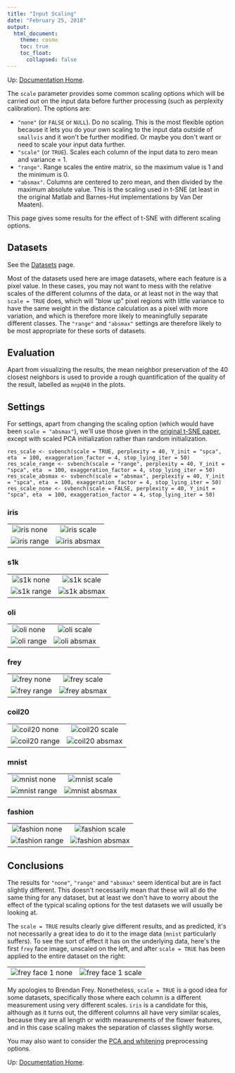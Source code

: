 ```yaml
---
title: "Input Scaling"
date: "February 25, 2018"
output:
  html_document:
    theme: cosmo
    toc: true
    toc_float:
      collapsed: false
---
```


Up: [Documentation Home](https://jlmelville.github.io/smallvis/).

The `scale` parameter provides some common scaling options which will be
carried out on the input data before further processing (such as perplexity
calibration). The options are:

* `"none"` (or `FALSE` or `NULL`). Do no scaling. This is the most flexible 
option because it lets you do your own scaling to the input data outside of
`smallvis` and it won't be further modified. Or maybe you don't want or need
to scale your input data further.
* `"scale"` (or `TRUE`). Scales each column of the input data to zero mean and
variance = 1.
* `"range"`. Range scales the entire matrix, so the maximum value is 1 and the 
minimum is 0.
* `"absmax"`. Columns are centered to zero mean, and then divided by the 
maximum absolute value. This is the scaling used in t-SNE (at least in the
original Matlab and Barnes-Hut implementations by Van Der Maaten).

This page gives some results for the effect of t-SNE with different scaling
options.

## Datasets

See the [Datasets](https://jlmelville.github.io/smallvis/datasets.html) page.

Most of the datasets used here are image datasets, where each feature is a pixel
value. In these cases, you may not want to mess with the relative scales of the
different columns of the data, or at least not in the way that `scale = TRUE`
does, which will "blow up" pixel regions with little variance to have the same
weight in the distance calculation as a pixel with more variation, and which is
therefore more likely to meaningfully separate different classes. The `"range"`
and `"absmax"` settings are therefore likely to be most appropriate for these
sorts of datasets.

## Evaluation

Apart from visualizing the results, the mean neighbor preservation of the
40 closest neighbors is used to provide a rough quantification of the quality
of the result, labelled as `mnp@40` in the plots.

## Settings

For settings, apart from changing the scaling option (which would have been
`scale = "absmax"`), we'll use those given in the [original t-SNE
paper](http://www.jmlr.org/papers/v9/vandermaaten08a.html), except with scaled
PCA initialization rather than random initialization.

```
res_scale <- svbench(scale = TRUE, perplexity = 40, Y_init = "spca", eta  = 100, exaggeration_factor = 4, stop_lying_iter = 50) 
res_scale_range <- svbench(scale = "range", perplexity = 40, Y_init = "spca", eta  = 100, exaggeration_factor = 4, stop_lying_iter = 50)
res_scale_absmax <- svbench(scale = "absmax", perplexity = 40, Y_init = "spca", eta  = 100, exaggeration_factor = 4, stop_lying_iter = 50)
res_scale_none <- svbench(scale = FALSE, perplexity = 40, Y_init = "spca", eta  = 100, exaggeration_factor = 4, stop_lying_iter = 50)
```

### iris

|                             |                           |
:----------------------------:|:--------------------------:
![iris none](../img/scale/iris_none.png)|![iris scale](../img/scale/iris_scale.png)
![iris range](../img/scale/iris_range.png)|![iris absmax](../img/scale/iris_absmax.png)

### s1k

|                             |                           |
:----------------------------:|:--------------------------:
![s1k none](../img/scale/s1k_none.png)|![s1k scale](../img/scale/s1k_scale.png)
![s1k range](../img/scale/s1k_range.png)|![s1k absmax](../img/scale/s1k_absmax.png)

### oli

|                             |                           |
:----------------------------:|:--------------------------:
![oli none](../img/scale/oli_none.png)|![oli scale](../img/scale/oli_scale.png)
![oli range](../img/scale/oli_range.png)|![oli absmax](../img/scale/oli_absmax.png)

### frey

|                             |                           |
:----------------------------:|:--------------------------:
![frey none](../img/scale/frey_none.png)|![frey scale](../img/scale/frey_scale.png)
![frey range](../img/scale/frey_range.png)|![frey absmax](../img/scale/frey_absmax.png)

### coil20

|                             |                           |
:----------------------------:|:--------------------------:
![coil20 none](../img/scale/coil20_none.png)|![coil20 scale](../img/scale/coil20_scale.png)
![coil20 range](../img/scale/coil20_range.png)|![coil20 absmax](../img/scale/coil20_absmax.png)

### mnist

|                             |                           |
:----------------------------:|:--------------------------:
![mnist none](../img/scale/mnist_none.png)|![mnist scale](../img/scale/mnist_scale.png)
![mnist range](../img/scale/mnist_range.png)|![mnist absmax](../img/scale/mnist_absmax.png)

### fashion

|                             |                           |
:----------------------------:|:--------------------------:
![fashion none](../img/scale/fashion_none.png)|![fashion scale](../img/scale/fashion_scale.png)
![fashion range](../img/scale/fashion_range.png)|![fashion absmax](../img/scale/fashion_absmax.png)

## Conclusions

The results for `"none"`, `"range"` and `"absmax"` seem identical but are in fact
slightly different. This doesn't necessarily mean that these will all do the same
thing for any dataset, but at least we don't have to worry about the effect of
the typical scaling options for the test datasets we will usually be looking at.

The `scale = TRUE` results clearly give different results, and as predicted,
it's not necessarily a great idea to do it to the image data (`mnist`
particularly suffers). To see the sort of effect it has on the underlying data,
here's the first `frey` face image, unscaled on the left, and after `scale =
TRUE` has been applied to the entire dataset on the right:

|                             |                           |
:----------------------------:|:--------------------------:
![frey face 1 none](../img/scale/frey1_none.png)|![frey face 1 scale](../img/scale/frey1_scale.png)

My apologies to Brendan Frey. Nonetheless, `scale = TRUE` is a good idea for
some datasets, specifically those where each column is a different measurement
using very different scales. `iris` is a candidate for this, although as it 
turns out, the different columns all have very similar scales, because they are
all length or width measurements of the flower features, and in this case
scaling makes the separation of classes slightly worse.

You may also want to consider the [PCA and whitening](https://jlmelville.github.io/smallvis/pcaw.html) 
preprocessing options.

Up: [Documentation Home](https://jlmelville.github.io/smallvis/).
